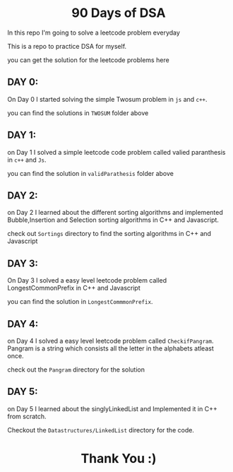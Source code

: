 <h1 align="center"> 90 Days of DSA </h1>

In this repo I'm going to solve a leetcode problem everyday

This is a repo to practice DSA for myself.

you can get the solution for the leetcode problems here

## DAY 0:

On Day 0 I started solving the simple Twosum problem in `js` and `c++`.

you can find the solutions in `TWOSUM` folder above

## DAY 1:

on Day 1 I solved a simple leetcode code problem called valied paranthesis in `c++` and `Js`.

you can find the solution in `validParathesis` folder above

## DAY 2:

on Day 2 I learned about the different sorting algorithms and implemented Bubble,Insertion and Selection sorting algorithms in C++ and Javascript.

check out `Sortings` directory to find the sorting algorithms in C++ and Javascript

## DAY 3:

On Day 3 I solved a easy level leetcode problem called LongestCommonPrefix in C++ and Javascript

you can find the solution in `LongestCommmonPrefix`.

## DAY 4:

on Day 4 I solved a easy level leetcode problem called `CheckifPangram`. Pangram is a string which consists all the letter in the alphabets atleast once.

check out the `Pangram` directory for the solution

## DAY 5:

on Day 5 I learned about the singlyLinkedList and Implemented it in C++ from scratch.

Checkout the `Datastructures/LinkedList` directory for the code.

<h1 align="center">Thank You :)</h1>
